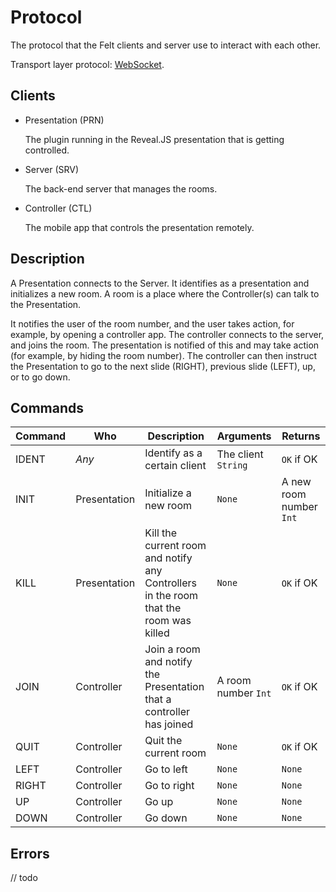 # Protocol
The protocol that the Felt clients and server use to interact with each other.

Transport layer protocol: [WebSocket](https://en.wikipedia.org/wiki/WebSocket).

## Clients

* Presentation (PRN)

   The plugin running in the Reveal.JS presentation that is getting controlled.
* Server (SRV)

   The back-end server that manages the rooms.
* Controller (CTL)

   The mobile app that controls the presentation remotely.

## Description
A Presentation connects to the Server. It identifies as a presentation and initializes a new room.
A room is a place where the Controller(s) can talk to the Presentation.

It notifies the user of the room number, and the user takes action, for example, by opening a controller app.
The controller connects to the server, and joins the room. The presentation is notified of this and may take action (for example, by hiding the room number). The controller can then instruct the Presentation to go to the next slide (RIGHT), previous slide (LEFT), up, or to go down.

## Commands

|Command|Who|Description|Arguments|Returns|
|---|---|---|---|---|
|IDENT|_Any_|Identify as a certain client|The client `String`|`OK` if OK|
|INIT|Presentation|Initialize a new room|`None`|A new room number `Int`|
|KILL|Presentation|Kill the current room and notify any Controllers in the room that the room was killed|`None`|`OK` if OK|
|JOIN|Controller|Join a room and notify the Presentation that a controller has joined|A room number `Int`|`OK` if OK|
|QUIT|Controller|Quit the current room|`None`|`OK` if OK|
|LEFT|Controller|Go to left|`None`|`None`|
|RIGHT|Controller|Go to right|`None`|`None`|
|UP|Controller|Go up|`None`|`None`|
|DOWN|Controller|Go down|`None`|`None`|

## Errors
// todo

